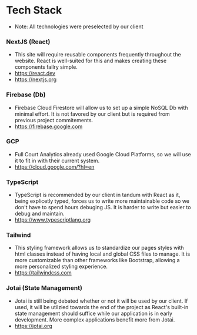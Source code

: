 # Tech Stack
* Note: All technologies were preselected by our client
### NextJS (React)
* This site will require reusable components frequently throughout the website. React is well-suited for this and makes creating these components failry simple.
* https://react.dev
* https://nextjs.org

### Firebase (Db)
* Firebase Cloud Firestore will allow us to set up a simple NoSQL Db with minimal effort. It is not favored by our client but is required from previous project commitements.
* https://firebase.google.com

### GCP
* Full Court Analytics already used Google Cloud Platforms, so we will use it to fit in with their current system.
* https://cloud.google.com/?hl=en

### TypeScript
* TypeScript is recommended by our client in tandum with React as it, being explicetly typed, forces us to write more maintainable code so we don't have to spend hours debuging JS. It is harder to write but easier to debug and maintain.
* https://www.typescriptlang.org

### Tailwind
* This styling framework allows us to standardize our pages styles with html classes instead of having local and global CSS files to manage. It is more customizable than other frameworks like Bootstrap, allowing a more personalized styling experience.
* https://tailwindcss.com

### Jotai (State Management)
* Jotai is still being debated whether or not it will be used by our client. If used, it will be utilzied towards the end of the project as React's built-in state management should suffice while our application is in early development. More complex applications benefit more from Jotai.
* https://jotai.org

